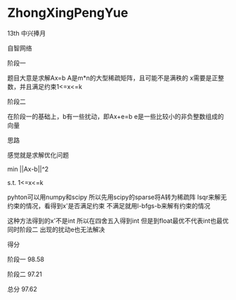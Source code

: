# ZhongXingPengYue
13th 中兴捧月

自智网络

阶段一

题目大意是求解Ax=b
A是m*n的大型稀疏矩阵，且可能不是满秩的
x需要是正整数，并且满足约束1<=x<=k

阶段二

在阶段一的基础上，b有一些扰动，即Ax+e=b
e是一些比较小的非负整数组成的向量

思路

感觉就是求解优化问题

min ||Ax-b||^2

s.t. 1<=x<=k

pyhton可以用numpy和scipy
所以先用scipy的sparse将A转为稀疏阵
lsqr来解无约束的情况，看得到x'是否满足约束
不满足就用l-bfgs-b来解有约束的情况

这种方法得到的x'不是int 所以在四舍五入得到int 但是到float最优不代表int也最优
同时阶段二 出现的扰动e也无法解决

得分

阶段一 98.58

阶段二 97.21

总分 97.62
